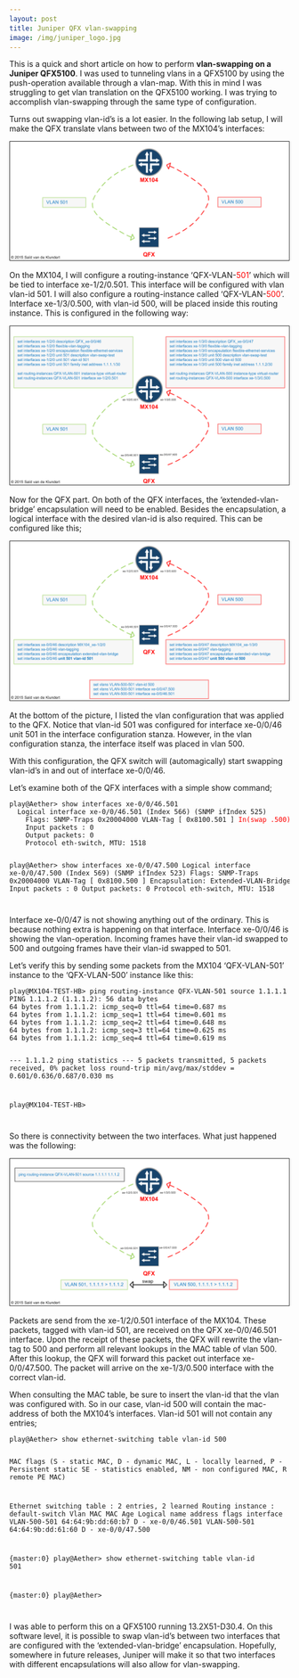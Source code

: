```yaml
---
layout: post
title: Juniper QFX vlan-swapping
image: /img/juniper_logo.jpg
---
```

   
<p>
    This is a quick and short article on how to perform <b>vlan-swapping on a Juniper QFX5100</b>. 
    I was used to tunneling vlans in a QFX5100 by using the push-operation available through a vlan-map. With this in mind I was struggling to get vlan translation on the QFX5100 working. I was trying to accomplish vlan-swapping through the same type of configuration.
</p>
<p>
    Turns out swapping vlan-id’s is a lot easier. In the following lab setup, I will make the QFX translate vlans between two of the MX104’s interfaces:
</p>            
            

![VLAN swapping](/img/qfx-vlan-swapping-1.png "VLAN swapping") 

<p>
    On the MX104, I will configure a routing-instance ‘QFX-VLAN-<font color='red'>501</font>’ which will be tied to interface xe-1/2/0.501. 
    This interface will be configured with vlan vlan-id 501. I will also configure a routing-instance called ‘QFX-VLAN-<font color='red'>500</font>’. 
    Interface xe-1/3/0.500, with vlan-id 500, will be placed inside this routing instance. This is configured in the following way:
</p>
               

![VLAN swapping](/img/qfx-vlan-swapping-2.png "VLAN swapping") 

  
<p>
    Now for the QFX part. On both of the QFX interfaces, the ‘extended-vlan-bridge’ encapsulation will need to be enabled. Besides the encapsulation, a logical interface with the desired vlan-id is also required. This can be configured like this;
</p>
                

![VLAN swapping](/img/qfx-vlan-swapping-3.png "VLAN swapping") 

    
<p>
    At the bottom of the picture, I listed the vlan configuration that was applied to the QFX.  Notice that vlan-id 501 was configured for interface xe-0/0/46 unit 501 in the interface configuration stanza. However, in the vlan configuration stanza, the interface itself was placed in vlan 500.
</p>
<p>
    With this configuration, the QFX switch will (automagically) start swapping vlan-id’s in and out of interface xe-0/0/46. 
</p>
<p>
    Let’s examine both of the QFX interfaces with a simple show command;
</p>                
<pre style="font-size:12px">
play@Aether> show interfaces xe-0/0/46.501
  Logical interface xe-0/0/46.501 (Index 566) (SNMP ifIndex 525)
    Flags: SNMP-Traps 0x20004000 VLAN-Tag [ 0x8100.501 ] <font color='red'>In(swap .500) Out(swap .501)</font>  Encapsulation: Extended-VLAN-Bridge
    Input packets : 0
    Output packets: 0
    Protocol eth-switch, MTU: 1518

play@Aether> show interfaces xe-0/0/47.500
  Logical interface xe-0/0/47.500 (Index 569) (SNMP ifIndex 523)
    Flags: SNMP-Traps 0x20004000 VLAN-Tag [ 0x8100.500 ]  Encapsulation: Extended-VLAN-Bridge
    Input packets : 0
    Output packets: 0
    Protocol eth-switch, MTU: 1518                  
</pre>
<p>
    Interface xe-0/0/47 is not showing anything out of the ordinary. This is because nothing extra is happening on that interface. Interface xe-0/0/46 is showing the vlan-operation. Incoming frames have their vlan-id swapped to 500 and outgoing frames have their vlan-id swapped to 501.
</p>
<p>
    Let’s verify this by sending some packets from the MX104 ‘QFX-VLAN-501’ instance to the ‘QFX-VLAN-500’ instance like this:
</p>
<pre style="font-size:12px">
play@MX104-TEST-HB> ping routing-instance QFX-VLAN-501 source 1.1.1.1 1.1.1.2 count 5
PING 1.1.1.2 (1.1.1.2): 56 data bytes
64 bytes from 1.1.1.2: icmp_seq=0 ttl=64 time=0.687 ms
64 bytes from 1.1.1.2: icmp_seq=1 ttl=64 time=0.601 ms
64 bytes from 1.1.1.2: icmp_seq=2 ttl=64 time=0.648 ms
64 bytes from 1.1.1.2: icmp_seq=3 ttl=64 time=0.625 ms
64 bytes from 1.1.1.2: icmp_seq=4 ttl=64 time=0.619 ms

--- 1.1.1.2 ping statistics ---
5 packets transmitted, 5 packets received, 0% packet loss
round-trip min/avg/max/stddev = 0.601/0.636/0.687/0.030 ms

play@MX104-TEST-HB>                    
</pre>
<p>
    So there is connectivity between the two interfaces. What just happened was the following:
</p>

![VLAN swapping](/img/qfx-vlan-swapping-4.png "VLAN swapping") 

    
<p>
    Packets are send from the xe-1/2/0.501 interface of the MX104. These packets, tagged with vlan-id 501, are received on the QFX xe-0/0/46.501 interface. Upon the receipt of these packets, the QFX will rewrite the vlan-tag to 500 and perform all relevant lookups in the MAC table of vlan 500. After this lookup, the QFX will forward this packet out interface xe-0/0/47.500. The packet will arrive on the xe-1/3/0.500 interface with the correct vlan-id.
</p>
<p>
    When consulting the MAC table, be sure to insert the vlan-id that the vlan was configured with. So in our case, vlan-id 500 will contain the mac-address of both the MX104’s interfaces. Vlan-id 501 will not contain any entries;
</p>
<pre style="font-size:12px">
play@Aether> show ethernet-switching table vlan-id 500

MAC flags (S - static MAC, D - dynamic MAC, L - locally learned, P - Persistent static
           SE - statistics enabled, NM - non configured MAC, R - remote PE MAC)


Ethernet switching table : 2 entries, 2 learned
Routing instance : default-switch
    Vlan                MAC                 MAC         Age    Logical
    name                address             flags              interface
    VLAN-500-501        64:64:9b:dd:60:b7   D             -   xe-0/0/46.501
    VLAN-500-501        64:64:9b:dd:61:60   D             -   xe-0/0/47.500

{master:0}
play@Aether> show ethernet-switching table vlan-id 501

{master:0}
play@Aether>                    
</pre>
<p>
    I was able to perform this on a QFX5100 running 13.2X51-D30.4. On this software level, it is possible to swap vlan-id’s between two interfaces that are configured with the ‘extended-vlan-bridge’ encapsulation. Hopefully, somewhere in future releases, Juniper will make it so that two interfaces with different encapsulations will also allow for vlan-swapping.
</p>
